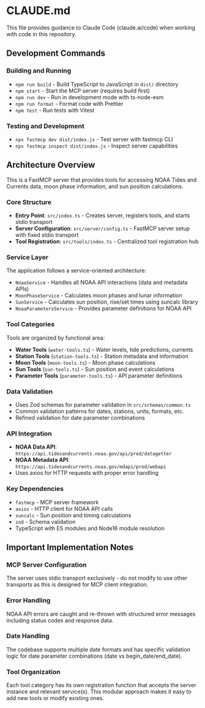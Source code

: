 # CLAUDE.md

This file provides guidance to Claude Code (claude.ai/code) when working with code in this repository.

## Development Commands

### Building and Running
- `npm run build` - Build TypeScript to JavaScript in `dist/` directory
- `npm start` - Start the MCP server (requires build first)
- `npm run dev` - Run in development mode with ts-node-esm
- `npm run format` - Format code with Prettier
- `npm test` - Run tests with Vitest

### Testing and Development
- `npx fastmcp dev dist/index.js` - Test server with fastmcp CLI
- `npx fastmcp inspect dist/index.js` - Inspect server capabilities

## Architecture Overview

This is a FastMCP server that provides tools for accessing NOAA Tides and Currents data, moon phase information, and sun position calculations.

### Core Structure
- **Entry Point**: `src/index.ts` - Creates server, registers tools, and starts stdio transport
- **Server Configuration**: `src/server/config.ts` - FastMCP server setup with fixed stdio transport
- **Tool Registration**: `src/tools/index.ts` - Centralized tool registration hub

### Service Layer
The application follows a service-oriented architecture:
- `NoaaService` - Handles all NOAA API interactions (data and metadata APIs)
- `MoonPhaseService` - Calculates moon phases and lunar information
- `SunService` - Calculates sun position, rise/set times using suncalc library
- `NoaaParametersService` - Provides parameter definitions for NOAA API

### Tool Categories
Tools are organized by functional area:
- **Water Tools** (`water-tools.ts`) - Water levels, tide predictions, currents
- **Station Tools** (`station-tools.ts`) - Station metadata and information
- **Moon Tools** (`moon-tools.ts`) - Moon phase calculations
- **Sun Tools** (`sun-tools.ts`) - Sun position and event calculations
- **Parameter Tools** (`parameter-tools.ts`) - API parameter definitions

### Data Validation
- Uses Zod schemas for parameter validation in `src/schemas/common.ts`
- Common validation patterns for dates, stations, units, formats, etc.
- Refined validation for date parameter combinations

### API Integration
- **NOAA Data API**: `https://api.tidesandcurrents.noaa.gov/api/prod/datagetter`
- **NOAA Metadata API**: `https://api.tidesandcurrents.noaa.gov/mdapi/prod/webapi`
- Uses axios for HTTP requests with proper error handling

### Key Dependencies
- `fastmcp` - MCP server framework
- `axios` - HTTP client for NOAA API calls
- `suncalc` - Sun position and timing calculations
- `zod` - Schema validation
- TypeScript with ES modules and Node16 module resolution

## Important Implementation Notes

### MCP Server Configuration
The server uses stdio transport exclusively - do not modify to use other transports as this is designed for MCP client integration.

### Error Handling
NOAA API errors are caught and re-thrown with structured error messages including status codes and response data.

### Date Handling
The codebase supports multiple date formats and has specific validation logic for date parameter combinations (date vs begin_date/end_date).

### Tool Organization
Each tool category has its own registration function that accepts the server instance and relevant service(s). This modular approach makes it easy to add new tools or modify existing ones.